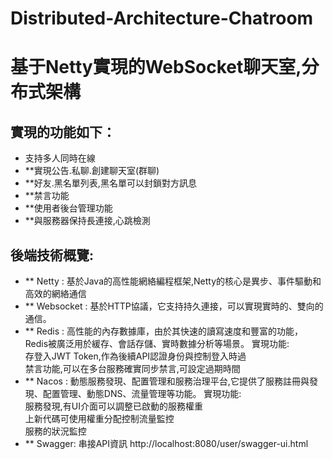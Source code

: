 # Distributed-Architecture-Chatroom

# 基于Netty實現的WebSocket聊天室,分布式架構

## 實現的功能如下：
- 支持多人同時在線<br />
- **實現公告.私聊.創建聊天室(群聊)<br />
- **好友.黑名單列表,黑名單可以封鎖對方訊息<br />
- **禁言功能<br />
- **使用者後台管理功能<br />
- **與服務器保持長連接,心跳檢測<br />

## 後端技術概覽:

- ** Netty : 基於Java的高性能網絡編程框架,Netty的核心是異步、事件驅動和高效的網絡通信
- ** Websocket : 基於HTTP協議，它支持持久連接，可以實現實時的、雙向的通信。
- ** Redis : 高性能的內存數據庫，由於其快速的讀寫速度和豐富的功能，Redis被廣泛用於緩存、會話存儲、實時數據分析等場景。
實現功能:<br />
存登入JWT Token,作為後續API認證身份與控制登入時過<br />
禁言功能,可以在多台服務確實同步禁言,可設定過期時間<br />
- ** Nacos : 動態服務發現、配置管理和服務治理平台,它提供了服務註冊與發現、配置管理、動態DNS、流量管理等功能。
實現功能:<br />
服務發現,有UI介面可以調整已啟動的服務權重<br />
上新代碼可使用權重分配控制流量監控<br />
服務的狀況監控<br />
- ** Swagger: 串接API資訊
http://localhost:8080/user/swagger-ui.html




